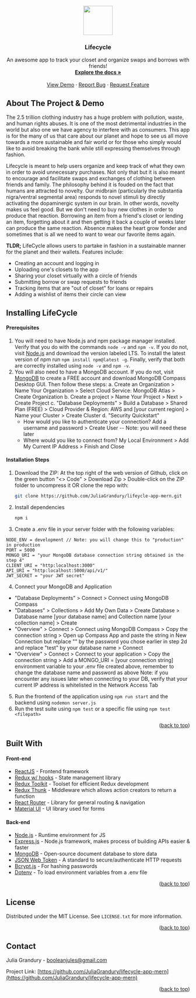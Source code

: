 <!-- PROJECT LOGO -->
<br />
<div align="center">
  <a href="https://github.com/JuliaGrandury/lifecycle-app-mern">
    <img src="https://img.icons8.com/external-linector-flat-linector/64/000000/external-hang-clothes-personal-hygiene-linector-flat-linector.png" width="80" height="80"/>
  </a>
  <h3 align="center">Lifecycle</h3>
  <p align="center">
    An awesome app to track your closet and organize swaps and borrows with friends!
    <br />
    <a href="https://github.com/JuliaGrandury/lifecycle-app-mern"><strong>Explore the docs »</strong></a>
    <br />
    <br />
    <a href="https://github.com/JuliaGrandury/lifecycle-app-mern">View Demo</a>
    ·
    <a href="https://github.com/JuliaGrandury/lifecycle-app-mern/issues">Report Bug</a>
    ·
    <a href="https://github.com/JuliaGrandury/lifecycle-app-mern/issues">Request Feature</a>
  </p>
</div>



<!-- ABOUT THE PROJECT -->
## About The Project & Demo

The 2.5 trillion clothing industry has a huge problem with pollution, waste, and human rights abuses. It is one of the most detrimental industries in the world but also one we have agency to interfere with as consumers. This app is for the many of us that care about our planet and hope to see us all move towards a more sustainable and fair world or for those who simply would like to avoid breaking the bank while still expressing themselves through fashion.

Lifecycle is meant to help users organize and keep track of what they own in order to avoid unnecessary purchases. Not only that but it is also meant to encourage and facilitate swaps and exchanges of clothing between friends and family. The philosophy behind it is fouded on the fact that humans are attracted to novelty. Our midbrain (particularly the substantia nigra/ventral segmental area) responds to novel stimuli by directly activating the dopaminergic system in our brain. In other words, novelty makes us feel good. But we don't need to buy new clothes in order to produce that reaction. Borrowing an item from a friend's closet or lending an item, forgetting about it and then getting it back a couple of weeks later can produce the same reaction. Absence makes the heart grow fonder and sometimes that is all we need to want to wear our favorite items again. 

**TLDR;** LifeCycle allows users to partake in fashion in a sustainable manner for the planet and their wallets. Features include:
- Creating an account and logging in
- Uploading one's closets to the app
- Sharing your closet virtually with a circle of friends
- Submitting borrow or swap requests to friends
- Tracking items that are "out of closet" for loans or repairs
- Adding a wishlist of items their circle can view



## Installing LifeCycle

#### Prerequisites
1. You will need to have Node.js and npm package manager installed. Verify that you do with the commands `node -v` and `npm -v`.
If you do not, visit [Node.js](https://nodejs.org/en/) and download the version labeled LTS. To install the latest version of npm run `npm install npm@latest -g`. Finally, verify that both are correctly installed using `node -v` and `npm -v`.
2. You will also need to have a MongoDB account. If you do not, visit [MongoDB](https://www.mongodb.com/cloud/atlas/register) to create a FREE account and download MongoDB Compass Desktop GUI. Then follow these steps: 
  a. Create an Organization > Name Your Organization > Select Cloud Service: MongoDB Atlas > Create Organization
  b. Create a project > Name Your Project > Next > Create Project
  c. "Database Deployments" > Build a Database > Shared Plan (FREE) > Cloud Provider & Region: AWS and [your current region] > Name your Cluster > Create Cluster
  d. "Security Quickstart"
    - How would you like to authenticate your connection? Add a username and password > Create User -- Note: you will need these later
    - Where would you like to connect from? My Local Environment > Add My Current IP Address > Finish and Close

#### Installation Steps
1. Download the ZIP: At the top right of the web version of Github, click on the green button "<> Code" > Download Zip > Double-click on the ZIP folder to uncompress it OR clone the repo with:
   ```sh
   git clone https://github.com/JuliaGrandury/lifeycle-app-mern.git
   ```
2. Install dependencies
   ```sh
   npm i
   ```
3. Create a .env file in your server folder with the following variables:
  ```
  NODE_ENV = development // Note: you will change this to "production" in production
  PORT = 5000
  MONGO_URI = "your MongoDB database connection string obtained in the step 4"
  CLIENT_URI = "http:localhost:3000"
  API_URI = "http:localhost:5000/api/v1/"
  JWT_SECRET = "your JWT secret"
  ```
4. Connect your MongoDB and Application
 - "Database Deployments" > Connect > Connect using MongoDB Compass
 - "Databases" > Collections > Add My Own Data > Create Database > Database name [your database name] and Collection name [your collection name] > Create
 - "Overview" > Connect > Connect using MongoDB Compass > Copy the connection string > Open up Compass App and paste the string in New Connection but replace "<password>" by the password you chose earlier in step 2d and replace "test" by your database name > Connect
 - "Overview" > Connect > Connect to your application > Copy the connection string > Add a MONGO_URI = [your connection string] environment variable to your .env file created above, remember to change the database name and password as above
Note: if you encounter any issues later when connecting to your DB, verify that your current IP address is whitelisted in the Network Access Tab
5. Run the frontend of the application using `npm run start` and the backend using `nodemon server.js`
6. Run the test suite using `npm test` or a specific file using `npm test <filepath>`

<p align="right">(<a href="#readme-top">back to top</a>)</p>


## Built With
#### Front-end
- [ReactJS](https://reactjs.org/) - Frontend framework
- [Redux w/ hooks](https://redux.js.org/) - State management library
- [Redux Toolkit](https://redux-toolkit.js.org/) - Toolset for efficient Redux development
- [Redux Thunk](https://github.com/reduxjs/redux-thunk) - Middleware which allows action creators to return a function
- [React Router](https://reactrouter.com/) - Library for general routing & navigation
- [Material UI](https://mui.com/core/) - UI library used for forms

#### Back-end
- [Node.js](https://nodejs.org/en/) - Runtime environment for JS
- [Express.js](https://expressjs.com/) - Node.js framework, makes process of building APIs easier & faster
- [MongoDB](https://www.mongodb.com/) - Open-source document database to store data
- [JSON Web Token](https://jwt.io/) - A standard to secure/authenticate HTTP requests
- [Bcrypt.js](https://www.npmjs.com/package/bcryptjs) - For hashing passwords
- [Dotenv](https://www.npmjs.com/package/dotenv) - To load environment variables from a .env file
<p align="right">(<a href="#readme-top">back to top</a>)</p>



## License
Distributed under the MIT License. See `LICENSE.txt` for more information.
<p align="right">(<a href="#readme-top">back to top</a>)</p>



## Contact
Julia Grandury - booleanjules@gmail.com

Project Link: [https://github.com/JuliaGrandury/lifecycle-app-mern](https://github.com/JuliaGrandury/lifecycle-app-mern)
<p align="right">(<a href="#readme-top">back to top</a>)</p>